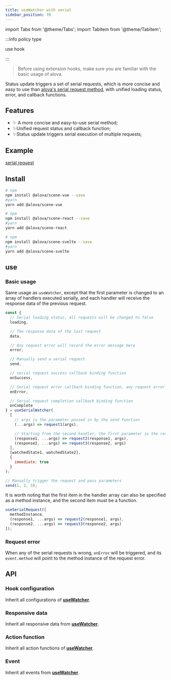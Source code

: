 ```yaml
---
title: useWatcher with serial
sidebar_position: 70
---
```


import Tabs from '@theme/Tabs';
import TabItem from '@theme/TabItem';

:::info policy type

use hook

:::

> Before using extension hooks, make sure you are familiar with the basic usage of alova.

Status update triggers a set of serial requests, which is more concise and easy to use than [alova's serial request method](../next-step/serial-request), with unified loading status, error, and callback functions.

## Features

- ✨ A more concise and easy-to-use serial method;
- ✨Unified request status and callback function;
- ✨Status update triggers serial execution of multiple requests;

## Example

[serial request](../example/serial-request)

## Install

<Tabs groupId="framework">
<TabItem value="1" label="vue">

```bash
# npm
npm install @alova/scene-vue --save
#yarn
yarn add @alova/scene-vue

```

</TabItem>
<TabItem value="2" label="react">

```bash
# npm
npm install @alova/scene-react --save
#yarn
yarn add @alova/scene-react

```

</TabItem>

<TabItem value="3" label="svelte">

```bash
# npm
npm install @alova/scene-svelte --save
#yarn
yarn add @alova/scene-svelte

```

</TabItem>
</Tabs>

## use

### Basic usage

Same usage as `useWatcher`, except that the first parameter is changed to an array of handlers executed serially, and each handler will receive the response data of the previous request.

```javascript
const {
  // Serial loading status, all requests will be changed to false
  loading,

  // The response data of the last request
  data,

  // Any request error will record the error message here
  error,

  // Manually send a serial request
  send,

  // serial request success callback binding function
  onSuccess,

  // Serial request error callback binding function, any request error will trigger it
  onError,

  // Serial request completion callback binding function
  onComplete
} = useSerialWatcher(
  [
    // args is the parameter passed in by the send function
    (...args) => request1(args),

    // Starting from the second handler, the first parameter is the response data of the previous request, and args is received from the second
    (response1, ...args) => request2(response1, args),
    (response2, ...args) => request3(response2, args)
  ],
  [watchedState1, watchedState2],
  {
    immediate: true
  }
);

// Manually trigger the request and pass parameters
send(1, 2, 3);
```

It is worth noting that the first item in the handler array can also be specified as a method instance, and the second item must be a function.

```javascript
useSerialRequest([
  methodInstance,
  (response1, ...args) => request2(response1, args),
  (response2, ...args) => request3(response2, args)
]);
```

### Request error

When any of the serial requests is wrong, `onError` will be triggered, and its `event.method` will point to the method instance of the request error.

## API

### Hook configuration

Inherit all configurations of [**useWatcher**](../learning/use-watcher#api).

### Responsive data

Inherit all responsive data from [**useWatcher**](../learning/use-watcher#api).

### Action function

Inherit all action functions of [**useWatcher**](../learning/use-watcher#api).

### Event

Inherit all events from [**useWatcher**](../learning/use-watcher#api).
